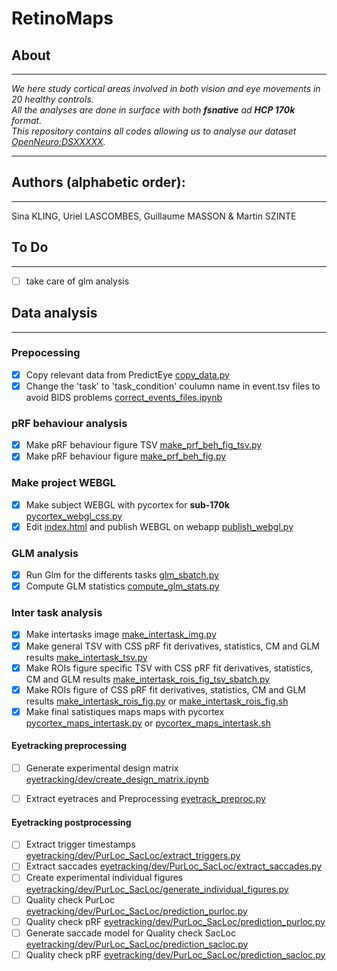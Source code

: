 # RetinoMaps
## About
---
*We here study cortical areas involved in both vision and eye movements in 20 healthy controls.</br>*
*All the analyses are done in surface with both **fsnative** ad **HCP 170k** format.</br>*
*This repository contains all codes allowing us to analyse our dataset [OpenNeuro:DSXXXXX](https://openneuro.org/datasets/dsXXXX).</br>*

---
## Authors (alphabetic order): 
---
Sina KLING, Uriel LASCOMBES, Guillaume MASSON & Martin SZINTE

## To Do 
---
- [ ] take care of glm analysis

## Data analysis
---
### Prepocessing
- [x] Copy relevant data from PredictEye [copy_data.py](preproc/bids_copy_data.sh) 
- [x] Change the 'task' to 'task_condition' coulumn name in event.tsv files to avoid BIDS problems [correct_events_files.ipynb](preproc/correct_events_files.ipynb)

### pRF behaviour analysis
- [x] Make pRF behaviour figure TSV [make_prf_beh_fig_tsv.py](pRF_beh/make_prf_beh_fig_tsv.py)
- [x] Make pRF behaviour figure [make_prf_beh_fig.py](pRF_beh/make_prf_beh_fig.py)

### Make project WEBGL
- [x] Make subject WEBGL with pycortex for **sub-170k** [pycortex_webgl_css.py](webgl/pycortex_webgl_css.py)
- [x] Edit [index.html](analysis_code/postproc/prf/webgl/index.html) and publish WEBGL on webapp [publish_webgl.py](webgl/publish_webgl.py)

### GLM analysis
- [x] Run Glm for the differents tasks [glm_sbatch.py](glm/fit/glm_sbatch.py)
- [x] Compute GLM statistics [compute_glm_stats.py](glm/postfit/compute_glm_stats.py)

### Inter task analysis
- [x] Make intertasks image [make_intertask_img.py](intertask/make_intertask_img.py)
- [x] Make general TSV with CSS pRF fit derivatives, statistics, CM and GLM results [make_intertask_tsv.py](intertask/make_intertask_tsv.py)
- [x] Make ROIs figure specific TSV with CSS pRF fit derivatives, statistics, CM  and GLM results [make_intertask_rois_fig_tsv_sbatch.py](intertask/make_rois_fig_tsv.py) 
- [x] Make ROIs figure of CSS pRF fit derivatives, statistics, CM and GLM results [make_intertask_rois_fig.py](intertask/make_intertask_rois_fig.py) or [make_intertask_rois_fig.sh](intertask/make_intertask_rois_fig.sh)
- [x] Make final satistiques maps maps with pycortex [pycortex_maps_intertask.py](intertask/pycortex_maps_intertask.py) or [pycortex_maps_intertask.sh](intertask/pycortex_maps_intertask.sh)

#### Eyetracking preprocessing 
- [ ] Generate experimental design matrix [eyetracking/dev/create_design_matrix.ipynb](https://github.com/mszinte/pRF_analysis/blob/main/RetinoMaps/eyetracking/dev/create_design_matrix.ipynb)
- [ ] Extract eyetraces and Preprocessing [eyetrack_preproc.py](eyetracking/dev/eyetrack_preproc.py)


#### Eyetracking postprocessing
- [ ] Extract trigger timestamps [eyetracking/dev/PurLoc_SacLoc/extract_triggers.py](https://github.com/mszinte/pRF_analysis/blob/main/RetinoMaps/eyetracking/dev/PurLoc_SacLoc/extract_triggers.py)
- [ ] Extract saccades [eyetracking/dev/PurLoc_SacLoc/extract_saccades.py](https://github.com/mszinte/pRF_analysis/blob/main/RetinoMaps/eyetracking/dev/PurLoc_SacLoc/extract_saccades.py)
- [ ] Create experimental individual figures [eyetracking/dev/PurLoc_SacLoc/generate_individual_figures.py](https://github.com/mszinte/pRF_analysis/blob/main/RetinoMaps/eyetracking/dev/PurLoc_SacLoc/generate_individual_figures.py)
- [ ] Quality check PurLoc [eyetracking/dev/PurLoc_SacLoc/prediction_purloc.py](https://github.com/mszinte/pRF_analysis/blob/main/RetinoMaps/eyetracking/dev/PurLoc_SacLoc/prediction_purloc.py)
- [ ] Quality check pRF [eyetracking/dev/PurLoc_SacLoc/prediction_purloc.py](https://github.com/mszinte/pRF_analysis/blob/main/RetinoMaps/eyetracking/dev/prediction_pRF.py)
- [ ] Generate saccade model for Quality check SacLoc [eyetracking/dev/PurLoc_SacLoc/prediction_sacloc.py](https://github.com/mszinte/pRF_analysis/blob/main/RetinoMaps/eyetracking/dev/prediction_sacloc.py)
- [ ] Quality check pRF [eyetracking/dev/PurLoc_SacLoc/prediction_sacloc.py](https://github.com/mszinte/pRF_analysis/blob/main/RetinoMaps/eyetracking/dev/prediction_sacloc.py)